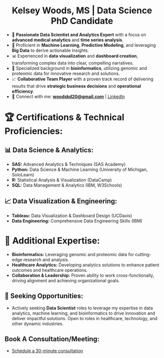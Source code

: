 <h1 align="center">Kelsey Woods, MS | Data Science PhD Candidate</h1>

- 🌟 **Passionate Data Scientist and Analytics Expert** with a focus on **advanced medical analytics** and **time series analysis**.
- 🤖 Proficient in **Machine Learning**, **Predictive Modeling**, and leveraging **Big Data** to derive actionable insights.
- 📊 Experienced in **data visualization** and **dashboard creation**, transforming complex data into clear, compelling narratives.
- 🧬 Specialized background in **bioinformatics**, utilizing genomic and proteomic data for innovative research and solutions.
- 📈 **Collaborative Team Player** with a proven track record of delivering results that drive **strategic business decisions** and **operational efficiency**.
- 📧 Connect with me: **woodskd20@gmail.com** | [LinkedIn](https://linkedin.com/in/kelsey-woods-data-prof/)

# 🏆 Certifications & Technical Proficiencies:
## 📊 Data Science & Analytics:
- **SAS:** Advanced Analytics & Techniques (SAS Academy)
- **Python:** Data Science & Machine Learning (University of Michigan, SoloLearn)
- **R:** Statistical Analysis & Visualization (DataCamp)
- **SQL:** Data Management & Analytics (IBM, W3Schools)

## 📈 Data Visualization & Engineering:
- **Tableau:** Data Visualization & Dashboard Design (UCDavis)
- **Data Engineering:** Comprehensive Data Engineering Skills (IBM)

# 🧪 Additional Expertise:
- **Bioinformatics:** Leveraging genomic and proteomic data for cutting-edge research and analysis.
- **Healthcare Analytics:** Developing analytics solutions to enhance patient outcomes and healthcare operations.
- **Collaboration & Leadership:** Proven ability to work cross-functionally, driving alignment and achieving organizational goals.

## 🎯 Seeking Opportunities:
- Actively seeking **Data Scientist** roles to leverage my expertise in data analytics, machine learning, and bioinformatics to drive innovation and deliver impactful solutions. Open to roles in healthcare, technology, and other dynamic industries.

## Book A Consultation/Meeting:
 - [Schedule a 30-minute consultation](https://calendly.com/woodskd20/30min)


